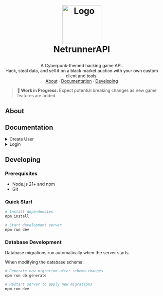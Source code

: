 <!-- LOGO -->
<h1>
<p align="center">
  <img src="https://github.com/user-attachments/assets/3f6d49eb-60a0-4144-8992-eccb675bca66" alt="Logo" width="128">
  <br>NetrunnerAPI
</h1>
  <p align="center">
A Cyberpunk-themed hacking game API.<br>Hack, steal data, and sell it on a black market auction with your own custom client and tools.
    <br />
    <a href="#about">About</a>
    ·
    <a href="#documentation">Documentation</a>
    ·
    <a href="#developing">Developing</a>
  </p>
</p>

> **🚧 Work in Progress:** Expect potential breaking changes as new game features are added.

## About

## Documentation

<details>
<summary>Create User</summary>
Creates a new user.

**Endpoint:** `POST /api/users`

**Request Body:**

```json
{
  "username": "v",
  "password": "samurai"
}
```

**Parameters:**

- `username` (string, required)
- `password` (string, required)

**Success Response (201):**

```json
{
  "id": "2803a17a-7ba1-45d8-afa6-5772a0b92af7",
  "username": "v",
  "createdAt": "2025-08-02T14:30:00.000Z",
  "updatedAt": "2025-08-02T14:30:00.000Z"
}
```

**Error Responses:**

**400 Bad Request** - Missing parameters:

```json
{
  "error": "Missing required params: username, password."
}
```

**409 Conflict** - Username already exists:

```json
{
  "error": "Username already exists"
}
```

</details>

<details>
<summary>Login</summary>
Authenticate a user and receive access tokens.

**Endpoint:** `POST /api/login`

**Request Body:**

```json
{
  "username": "v",
  "password": "samurai"
}
```

**Parameters:**

- `username` (string, required)
- `password` (string, required)

**Success Response (200):**

```json
{
  "id": "2803a17a-7ba1-45d8-afa6-5772a0b92af7",
  "username": "v",
  "createdAt": "2025-08-03T19:59:55.130Z",
  "updatedAt": "2025-08-03T19:59:55.130Z",
  "token": "eyJhbGciO.example.token",
  "refreshToken": "a1b2c3d4e5f6.example.refresh.token"
}
```

**Response Fields:**

- `token` - JWT access token (expires in 1 hour)
- `refreshToken` - Long-lived token for getting new access tokens (expires in 60 days)

**Error Responses:**

**400 Bad Request** - Missing parameters:

```json
{
  "error": "Missing required params: username, password."
}
```

**401 Unauthorized** - Invalid credentials:

```json
{
  "error": "Incorrect username or password."
}
```

</details>

## Developing

### Prerequisites

- Node.js 21+ and npm
- Git

### Quick Start

```bash
# Install dependencies
npm install

# Start development server
npm run dev
```

### Database Development

Database migrations run automatically when the server starts.

When modifying the database schema:

```bash
# Generate new migration after schema changes
npm run db:generate

# Restart server to apply new migrations
npm run dev
```
